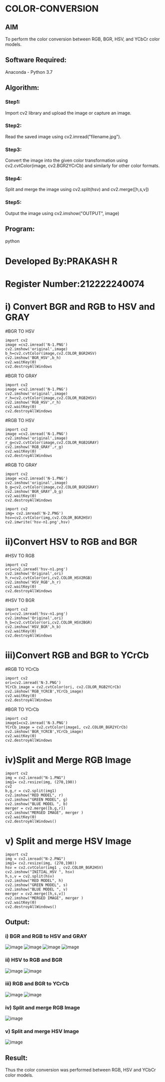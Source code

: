 # COLOR-CONVERSION
## AIM
To perform the color conversion between RGB, BGR, HSV, and YCbCr color models.

## Software Required:
Anaconda - Python 3.7
## Algorithm:
### Step1:
Import cv2 library and upload the image or capture an image.

### Step2:
Read the saved image using cv2.imread("filename.jpg").

### Step3:
Convert the image into the given color transformation using cv2.cvtColor(image, cv2.BGR2YCrCb) and similarly for other color formats.

### Step4:
Split and merge the image using cv2.split(hsv) and cv2.merge([h,s,v])

### Step5:
Output the image using cv2.imshow("OUTPUT", image)
## Program:
python
# Developed By:PRAKASH R
# Register Number:212222240074
# i) Convert BGR and RGB to HSV and GRAY
#BGR TO HSV
```
import cv2
image =cv2.imread('N-1.PNG')
cv2.imshow('original',image)
b_h=cv2.cvtColor(image,cv2.COLOR_BGR2HSV)
cv2.imshow('BGR_HSV',b_h)
cv2.waitKey(0)
cv2.destroyAllWindows
```
#BGR TO GRAY
```
import cv2
image =cv2.imread('N-1.PNG')
cv2.imshow('original',image)
r_h=cv2.cvtColor(image,cv2.COLOR_RGB2HSV)
cv2.imshow('RGB_HSV',r_h)
cv2.waitKey(0)
cv2.destroyAllWindows
```
#RGB TO HSV
```
import cv2
image =cv2.imread('N-1.PNG')
cv2.imshow('original',image)
r_g=cv2.cvtColor(image,cv2.COLOR_RGB2GRAY)
cv2.imshow('RGB_GRAY',r_g)
cv2.waitKey(0)
cv2.destroyAllWindows
```
#RGB TO GRAY
```
import cv2
image =cv2.imread('N-1.PNG')
cv2.imshow('original',image)
b_g=cv2.cvtColor(image,cv2.COLOR_BGR2GRAY)
cv2.imshow('BGR_GRAY',b_g)
cv2.waitKey(0)
cv2.destroyAllWindows
```
```
import cv2
img= cv2.imread('N-2.PNG')
hsv=cv2.cvtColor(img,cv2.COLOR_BGR2HSV)
cv2.imwrite('hsv-n1.png',hsv)
```
# ii)Convert HSV to RGB and BGR
#HSV TO RGB
```
import cv2
ori=cv2.imread('hsv-n1.png')
cv2.imshow('Original',ori)
h_r=cv2.cvtColor(ori,cv2.COLOR_HSV2RGB)
cv2.imshow('HSV_RGB',h_r)
cv2.waitKey(0)
cv2.destroyAllWindows
```
#HSV TO BGR
```
import cv2
ori=cv2.imread('hsv-n1.png')
cv2.imshow('Original',ori)
h_b=cv2.cvtColor(ori,cv2.COLOR_HSV2BGR)
cv2.imshow('HSV_BGR',h_b)
cv2.waitKey(0)
cv2.destroyAllWindows
```
# iii)Convert RGB and BGR to YCrCb
#RGB TO YCrCb
```
import cv2
ori=cv2.imread('N-3.PNG')
YCrCb_image = cv2.cvtColor(ori, cv2.COLOR_RGB2YCrCb)
cv2.imshow('RGB_YCRCB',YCrCb_image)
cv2.waitKey(0)
cv2.destroyAllWindows
```
#BGR TO YCrCb
```
import cv2
image1=cv2.imread('N-3.PNG')
YCrCb_image = cv2.cvtColor(image1, cv2.COLOR_BGR2YCrCb)
cv2.imshow('BGR_YCRCB',YCrCb_image)
cv2.waitKey(0)
cv2.destroyAllWindows
```


# iv)Split and Merge RGB Image
```
import cv2
img = cv2.imread("N-1.PNG")
img1= cv2.resize(img, (270,190))
cv2
b,g,r = cv2.split(img1)
cv2.imshow("RED MODEL", r)
cv2.imshow("GREEN MODEL", g)
cv2.imshow("BLUE MODEL ", b)
merger = cv2.merge([b,g,r])
cv2.imshow("MERGED IMAGE", merger )
cv2.waitKey(0)
cv2.destroyAllWindows()
```




# v) Split and merge HSV Image
```
import cv2
img = cv2.imread("N-2.PNG")
img1= cv2.resize(img, (270,190))
hsv = cv2.cvtColor(img1 , cv2.COLOR_BGR2HSV)
cv2.imshow("INITIAL_HSV ", hsv)
h,s,v = cv2.split(hsv)
cv2.imshow("RED MODEL", h)
cv2.imshow("GREEN MODEL", s)
cv2.imshow("BLUE MODEL ", v)
merger = cv2.merge([h,s,v])
cv2.imshow("MERGED IMAGE", merger )
cv2.waitKey(0)
cv2.destroyAllWindows()
```
## Output:
### i) BGR and RGB to HSV and GRAY

![image](https://github.com/prakash22004108/COLOR-CONVERSION/assets/113497032/11a2d354-76b9-4ae8-9924-0ef8dab2dc48) ![image](https://github.com/prakash22004108/COLOR-CONVERSION/assets/113497032/5cf225ba-ebee-48b8-aabb-457fb88c909b) ![image](https://github.com/prakash22004108/COLOR-CONVERSION/assets/113497032/9ea9343c-1122-4fd2-b338-efe69cdb3e98) ![image](https://github.com/prakash22004108/COLOR-CONVERSION/assets/113497032/499f78a2-a860-40c1-92d0-8834c11fcc1c)



### ii) HSV to RGB and BGR

![image](https://github.com/prakash22004108/COLOR-CONVERSION/assets/113497032/20825fcd-9267-4bf2-840b-f44909def027)
![image](https://github.com/prakash22004108/COLOR-CONVERSION/assets/113497032/2b88c267-4eff-4480-aa43-bc6ac58f05ad)



### iii) RGB and BGR to YCrCb

![image](https://github.com/prakash22004108/COLOR-CONVERSION/assets/113497032/b6743766-bd32-4f3f-9789-7bb7979cf40a)
![image](https://github.com/prakash22004108/COLOR-CONVERSION/assets/113497032/895ad091-2d18-4b84-8a10-62ca25f197e5)



### iv) Split and merge RGB Image

![image](https://github.com/prakash22004108/COLOR-CONVERSION/assets/113497032/dc6dd198-3573-46f1-ac12-7427be095471)



### v) Split and merge HSV Image

![image](https://github.com/prakash22004108/COLOR-CONVERSION/assets/113497032/39526d63-5642-4278-9041-ec48ec9729bd)



## Result:
Thus the color conversion was performed between RGB, HSV and YCbCr color models.
